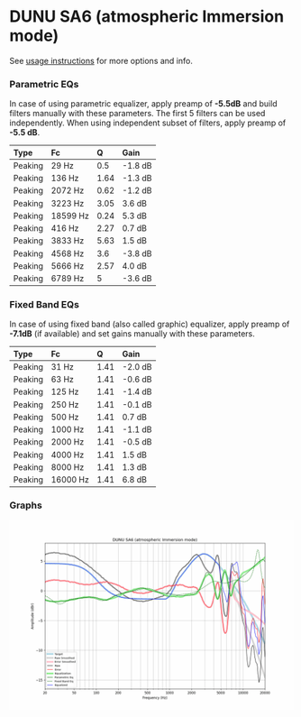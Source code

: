 # DUNU SA6 (atmospheric Immersion mode)
See [usage instructions](https://github.com/jaakkopasanen/AutoEq#usage) for more options and info.

### Parametric EQs
In case of using parametric equalizer, apply preamp of **-5.5dB** and build filters manually
with these parameters. The first 5 filters can be used independently.
When using independent subset of filters, apply preamp of **-5.5 dB**.

| Type    | Fc       |    Q | Gain    |
|:--------|:---------|:-----|:--------|
| Peaking | 29 Hz    | 0.5  | -1.8 dB |
| Peaking | 136 Hz   | 1.64 | -1.3 dB |
| Peaking | 2072 Hz  | 0.62 | -1.2 dB |
| Peaking | 3223 Hz  | 3.05 | 3.6 dB  |
| Peaking | 18599 Hz | 0.24 | 5.3 dB  |
| Peaking | 416 Hz   | 2.27 | 0.7 dB  |
| Peaking | 3833 Hz  | 5.63 | 1.5 dB  |
| Peaking | 4568 Hz  | 3.6  | -3.8 dB |
| Peaking | 5666 Hz  | 2.57 | 4.0 dB  |
| Peaking | 6789 Hz  | 5    | -3.6 dB |

### Fixed Band EQs
In case of using fixed band (also called graphic) equalizer, apply preamp of **-7.1dB**
(if available) and set gains manually with these parameters.

| Type    | Fc       |    Q | Gain    |
|:--------|:---------|:-----|:--------|
| Peaking | 31 Hz    | 1.41 | -2.0 dB |
| Peaking | 63 Hz    | 1.41 | -0.6 dB |
| Peaking | 125 Hz   | 1.41 | -1.4 dB |
| Peaking | 250 Hz   | 1.41 | -0.1 dB |
| Peaking | 500 Hz   | 1.41 | 0.7 dB  |
| Peaking | 1000 Hz  | 1.41 | -1.1 dB |
| Peaking | 2000 Hz  | 1.41 | -0.5 dB |
| Peaking | 4000 Hz  | 1.41 | 1.5 dB  |
| Peaking | 8000 Hz  | 1.41 | 1.3 dB  |
| Peaking | 16000 Hz | 1.41 | 6.8 dB  |

### Graphs
![](./DUNU%20SA6%20(atmospheric%20Immersion%20mode).png)